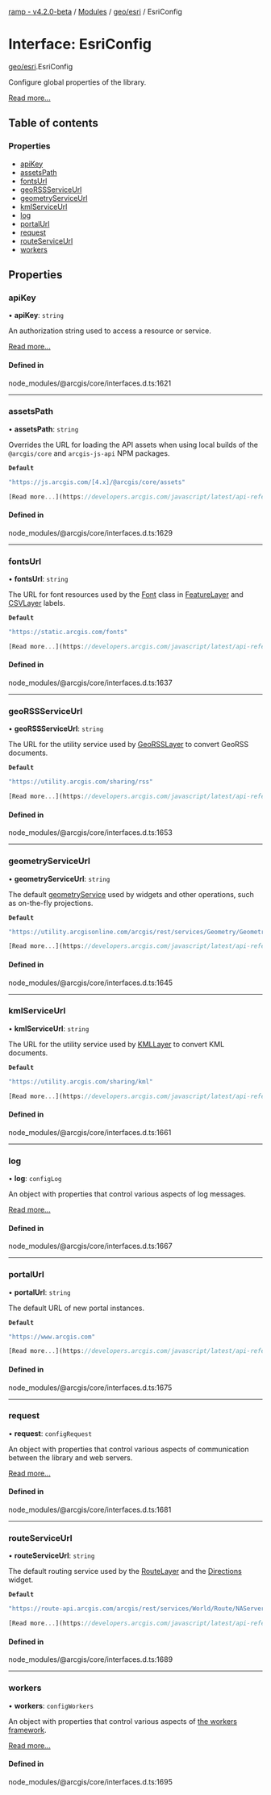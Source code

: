 [ramp - v4.2.0-beta](../README.md) / [Modules](../modules.md) / [geo/esri](../modules/geo_esri.md) / EsriConfig

# Interface: EsriConfig

[geo/esri](../modules/geo_esri.md).EsriConfig

Configure global properties of the library.

[Read more...](https://developers.arcgis.com/javascript/latest/api-reference/esri-config.html)

## Table of contents

### Properties

- [apiKey](geo_esri.EsriConfig.md#apikey)
- [assetsPath](geo_esri.EsriConfig.md#assetspath)
- [fontsUrl](geo_esri.EsriConfig.md#fontsurl)
- [geoRSSServiceUrl](geo_esri.EsriConfig.md#georssserviceurl)
- [geometryServiceUrl](geo_esri.EsriConfig.md#geometryserviceurl)
- [kmlServiceUrl](geo_esri.EsriConfig.md#kmlserviceurl)
- [log](geo_esri.EsriConfig.md#log)
- [portalUrl](geo_esri.EsriConfig.md#portalurl)
- [request](geo_esri.EsriConfig.md#request)
- [routeServiceUrl](geo_esri.EsriConfig.md#routeserviceurl)
- [workers](geo_esri.EsriConfig.md#workers)

## Properties

### apiKey

• **apiKey**: `string`

An authorization string used to access a resource or service.

[Read more...](https://developers.arcgis.com/javascript/latest/api-reference/esri-config.html#apiKey)

#### Defined in

node_modules/@arcgis/core/interfaces.d.ts:1621

___

### assetsPath

• **assetsPath**: `string`

Overrides the URL for loading the API assets when using local builds of the `@arcgis/core` and `arcgis-js-api` NPM packages.

**`Default`**

```ts
"https://js.arcgis.com/[4.x]/@arcgis/core/assets"

[Read more...](https://developers.arcgis.com/javascript/latest/api-reference/esri-config.html#assetsPath)
```

#### Defined in

node_modules/@arcgis/core/interfaces.d.ts:1629

___

### fontsUrl

• **fontsUrl**: `string`

The URL for font resources used by the [Font](https://developers.arcgis.com/javascript/latest/api-reference/esri-symbols-Font.html#family) class in [FeatureLayer](https://developers.arcgis.com/javascript/latest/api-reference/esri-layers-FeatureLayer.html) and [CSVLayer](https://developers.arcgis.com/javascript/latest/api-reference/esri-layers-CSVLayer.html) labels.

**`Default`**

```ts
"https://static.arcgis.com/fonts"

[Read more...](https://developers.arcgis.com/javascript/latest/api-reference/esri-config.html#fontsUrl)
```

#### Defined in

node_modules/@arcgis/core/interfaces.d.ts:1637

___

### geoRSSServiceUrl

• **geoRSSServiceUrl**: `string`

The URL for the utility service used by [GeoRSSLayer](https://developers.arcgis.com/javascript/latest/api-reference/esri-layers-GeoRSSLayer.html) to convert GeoRSS documents.

**`Default`**

```ts
"https://utility.arcgis.com/sharing/rss"

[Read more...](https://developers.arcgis.com/javascript/latest/api-reference/esri-config.html#geoRSSServiceUrl)
```

#### Defined in

node_modules/@arcgis/core/interfaces.d.ts:1653

___

### geometryServiceUrl

• **geometryServiceUrl**: `string`

The default [geometryService](https://developers.arcgis.com/javascript/latest/api-reference/esri-rest-geometryService.html) used by widgets and other operations, such as on-the-fly projections.

**`Default`**

```ts
"https://utility.arcgisonline.com/arcgis/rest/services/Geometry/GeometryServer"

[Read more...](https://developers.arcgis.com/javascript/latest/api-reference/esri-config.html#geometryServiceUrl)
```

#### Defined in

node_modules/@arcgis/core/interfaces.d.ts:1645

___

### kmlServiceUrl

• **kmlServiceUrl**: `string`

The URL for the utility service used by [KMLLayer](https://developers.arcgis.com/javascript/latest/api-reference/esri-layers-KMLLayer.html) to convert KML documents.

**`Default`**

```ts
"https://utility.arcgis.com/sharing/kml"

[Read more...](https://developers.arcgis.com/javascript/latest/api-reference/esri-config.html#kmlServiceUrl)
```

#### Defined in

node_modules/@arcgis/core/interfaces.d.ts:1661

___

### log

• **log**: `configLog`

An object with properties that control various aspects of log messages.

[Read more...](https://developers.arcgis.com/javascript/latest/api-reference/esri-config.html#log)

#### Defined in

node_modules/@arcgis/core/interfaces.d.ts:1667

___

### portalUrl

• **portalUrl**: `string`

The default URL of new portal instances.

**`Default`**

```ts
"https://www.arcgis.com"

[Read more...](https://developers.arcgis.com/javascript/latest/api-reference/esri-config.html#portalUrl)
```

#### Defined in

node_modules/@arcgis/core/interfaces.d.ts:1675

___

### request

• **request**: `configRequest`

An object with properties that control various aspects of communication between the library and web servers.

[Read more...](https://developers.arcgis.com/javascript/latest/api-reference/esri-config.html#request)

#### Defined in

node_modules/@arcgis/core/interfaces.d.ts:1681

___

### routeServiceUrl

• **routeServiceUrl**: `string`

The default routing service used by the [RouteLayer](https://developers.arcgis.com/javascript/latest/api-reference/esri-layers-RouteLayer.html) and the [Directions](https://developers.arcgis.com/javascript/latest/api-reference/esri-widgets-Directions.html) widget.

**`Default`**

```ts
"https://route-api.arcgis.com/arcgis/rest/services/World/Route/NAServer/Route_World"

[Read more...](https://developers.arcgis.com/javascript/latest/api-reference/esri-config.html#routeServiceUrl)
```

#### Defined in

node_modules/@arcgis/core/interfaces.d.ts:1689

___

### workers

• **workers**: `configWorkers`

An object with properties that control various aspects of [the workers framework](https://developers.arcgis.com/javascript/latest/api-reference/esri-core-workers.html).

[Read more...](https://developers.arcgis.com/javascript/latest/api-reference/esri-config.html#workers)

#### Defined in

node_modules/@arcgis/core/interfaces.d.ts:1695
